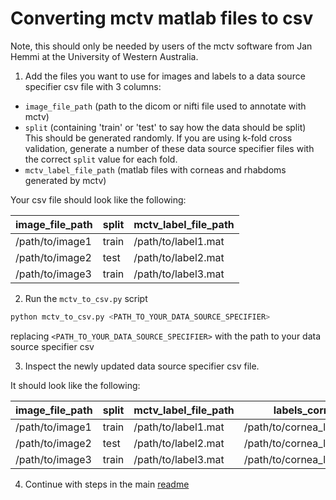 # Converting mctv matlab files to csv

Note, this should only be needed by users of the mctv software from Jan Hemmi at the University of
Western Australia.

1. Add the files you want to use for images and labels to a data source specifier csv file with 3 columns: 
- `image_file_path` (path to the dicom or nifti file used to annotate with mctv)
- `split` (containing 'train' or 'test' to say how the data should be split)
		This should be generated randomly. If you are using k-fold cross validation,
        generate a number of these data source specifier files with the correct `split` value
        for each fold.
- `mctv_label_file_path` (matlab files with corneas and rhabdoms generated by mctv)

Your csv file should look like the following:

| image_file_path | split | mctv_label_file_path | 
|-----------------|-------|----------------------|
| /path/to/image1 | train | /path/to/label1.mat  |
| /path/to/image2 | test  | /path/to/label2.mat  |
| /path/to/image3 | train | /path/to/label3.mat  |

2. Run the `mctv_to_csv.py` script
```python
python mctv_to_csv.py <PATH_TO_YOUR_DATA_SOURCE_SPECIFIER>
```
replacing `<PATH_TO_YOUR_DATA_SOURCE_SPECIFIER>` with the path to your data source specifier csv

3. Inspect the newly updated data source specifier csv file.

It should look like the following:

| image_file_path | split | mctv_label_file_path | labels_corneas | labels_rhabdoms |
|-----------------|-------|----------------------|----------------|-----------------|
| /path/to/image1 | train | /path/to/label1.mat  | /path/to/cornea_labels1.csv | /path/to/rhabdom_labels1.csv |
| /path/to/image2 | test  | /path/to/label2.mat  | /path/to/cornea_labels1.csv | /path/to/rhabdom_labels1.csv |
| /path/to/image3 | train | /path/to/label3.mat  | /path/to/cornea_labels1.csv | /path/to/rhabdom_labels1.csv |

4. Continue with steps in the main [readme](../README.md)
